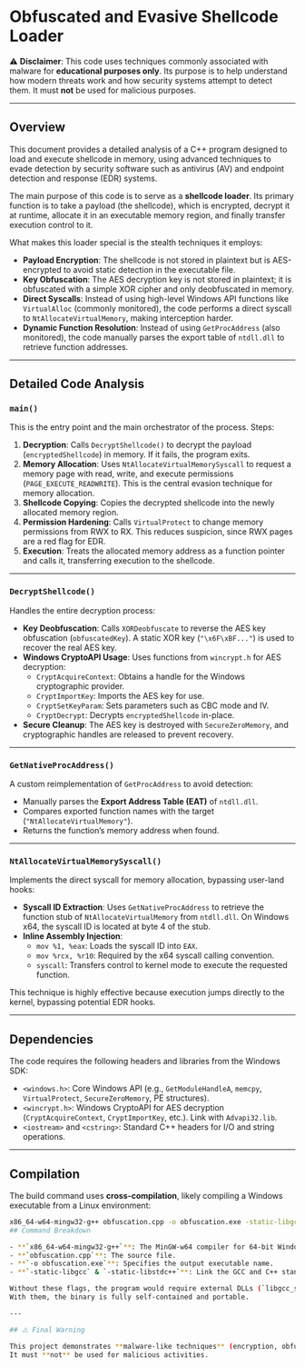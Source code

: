 # Obfuscated and Evasive Shellcode Loader

⚠️ **Disclaimer**: This code uses techniques commonly associated with malware for **educational purposes only**. Its purpose is to help understand how modern threats work and how security systems attempt to detect them. It must **not** be used for malicious purposes.

---

## Overview

This document provides a detailed analysis of a C++ program designed to load and execute shellcode in memory, using advanced techniques to evade detection by security software such as antivirus (AV) and endpoint detection and response (EDR) systems.

The main purpose of this code is to serve as a **shellcode loader**. Its primary function is to take a payload (the shellcode), which is encrypted, decrypt it at runtime, allocate it in an executable memory region, and finally transfer execution control to it.

What makes this loader special is the stealth techniques it employs:

- **Payload Encryption**: The shellcode is not stored in plaintext but is AES-encrypted to avoid static detection in the executable file.
- **Key Obfuscation**: The AES decryption key is not stored in plaintext; it is obfuscated with a simple XOR cipher and only deobfuscated in memory.
- **Direct Syscalls**: Instead of using high-level Windows API functions like `VirtualAlloc` (commonly monitored), the code performs a direct syscall to `NtAllocateVirtualMemory`, making interception harder.
- **Dynamic Function Resolution**: Instead of using `GetProcAddress` (also monitored), the code manually parses the export table of `ntdll.dll` to retrieve function addresses.

---

## Detailed Code Analysis

### `main()`

This is the entry point and the main orchestrator of the process. Steps:

1. **Decryption**: Calls `DecryptShellcode()` to decrypt the payload (`encryptedShellcode`) in memory. If it fails, the program exits.
2. **Memory Allocation**: Uses `NtAllocateVirtualMemorySyscall` to request a memory page with read, write, and execute permissions (`PAGE_EXECUTE_READWRITE`). This is the central evasion technique for memory allocation.
3. **Shellcode Copying**: Copies the decrypted shellcode into the newly allocated memory region.
4. **Permission Hardening**: Calls `VirtualProtect` to change memory permissions from RWX to RX. This reduces suspicion, since RWX pages are a red flag for EDR.
5. **Execution**: Treats the allocated memory address as a function pointer and calls it, transferring execution to the shellcode.

---

### `DecryptShellcode()`

Handles the entire decryption process:

- **Key Deobfuscation**: Calls `XORDeobfuscate` to reverse the AES key obfuscation (`obfuscatedKey`). A static XOR key (`"\x6F\xBF..."`) is used to recover the real AES key.
- **Windows CryptoAPI Usage**: Uses functions from `wincrypt.h` for AES decryption:
  - `CryptAcquireContext`: Obtains a handle for the Windows cryptographic provider.
  - `CryptImportKey`: Imports the AES key for use.
  - `CryptSetKeyParam`: Sets parameters such as CBC mode and IV.
  - `CryptDecrypt`: Decrypts `encryptedShellcode` in-place.
- **Secure Cleanup**: The AES key is destroyed with `SecureZeroMemory`, and cryptographic handles are released to prevent recovery.

---

### `GetNativeProcAddress()`

A custom reimplementation of `GetProcAddress` to avoid detection:

- Manually parses the **Export Address Table (EAT)** of `ntdll.dll`.
- Compares exported function names with the target (`"NtAllocateVirtualMemory"`).
- Returns the function’s memory address when found.

---

### `NtAllocateVirtualMemorySyscall()`

Implements the direct syscall for memory allocation, bypassing user-land hooks:

- **Syscall ID Extraction**: Uses `GetNativeProcAddress` to retrieve the function stub of `NtAllocateVirtualMemory` from `ntdll.dll`. On Windows x64, the syscall ID is located at byte 4 of the stub.
- **Inline Assembly Injection**:
  - `mov %1, %eax`: Loads the syscall ID into `EAX`.
  - `mov %rcx, %r10`: Required by the x64 syscall calling convention.
  - `syscall`: Transfers control to kernel mode to execute the requested function.

This technique is highly effective because execution jumps directly to the kernel, bypassing potential EDR hooks.

---

## Dependencies

The code requires the following headers and libraries from the Windows SDK:

- `<windows.h>`: Core Windows API (e.g., `GetModuleHandleA`, `memcpy`, `VirtualProtect`, `SecureZeroMemory`, PE structures).
- `<wincrypt.h>`: Windows CryptoAPI for AES decryption (`CryptAcquireContext`, `CryptImportKey`, etc.). Link with `Advapi32.lib`.
- `<iostream>` and `<cstring>`: Standard C++ headers for I/O and string operations.

---

## Compilation

The build command uses **cross-compilation**, likely compiling a Windows executable from a Linux environment:

```bash
x86_64-w64-mingw32-g++ obfuscation.cpp -o obfuscation.exe -static-libgcc -static-libstdc++
## Command Breakdown

- **`x86_64-w64-mingw32-g++`**: The MinGW-w64 compiler for 64-bit Windows targets.  
- **`obfuscation.cpp`**: The source file.  
- **`-o obfuscation.exe`**: Specifies the output executable name.  
- **`-static-libgcc` & `-static-libstdc++`**: Link the GCC and C++ standard libraries statically.  

Without these flags, the program would require external DLLs (`libgcc_s_seh-1.dll`, `libstdc++-6.dll`).  
With them, the binary is fully self-contained and portable.  

---

## ⚠️ Final Warning

This project demonstrates **malware-like techniques** (encryption, obfuscation, syscalls, API parsing) strictly for **research and educational purposes**.  
It must **not** be used for malicious activities.  

